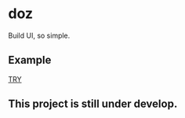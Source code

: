 # doz
Build UI, so simple.

## Example
<a href="https://github.com/fabioricali/doz">TRY</a>

## This project is still under develop.
